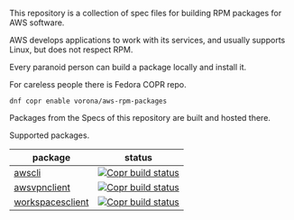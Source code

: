 This repository is a collection of spec files for building RPM packages for AWS software.

AWS develops applications to work with its services, and usually supports Linux, but does not respect RPM.

Every paranoid person can build a package locally and install it.

For careless people there is Fedora COPR repo.

```shell
dnf copr enable vorona/aws-rpm-packages
```

Packages from the Specs of this repository are built and hosted there.

Supported packages.

| package                              | status                                                                                                                                                                                                                                  |
|--------------------------------------|-----------------------------------------------------------------------------------------------------------------------------------------------------------------------------------------------------------------------------------------|
| [awscli](awscli)                     | [![Copr build status](https://copr.fedorainfracloud.org/coprs/vorona/aws-rpm-packages/package/awscli/status_image/last_build.png)](https://copr.fedorainfracloud.org/coprs/vorona/aws-rpm-packages/package/awscli/)                     |
| [awsvpnclient](awsvpnclient)         | [![Copr build status](https://copr.fedorainfracloud.org/coprs/vorona/aws-rpm-packages/package/awsvpnclient/status_image/last_build.png)](https://copr.fedorainfracloud.org/coprs/vorona/aws-rpm-packages/package/awsvpnclient/)         |
| [workspacesclient](workspacesclient) | [![Copr build status](https://copr.fedorainfracloud.org/coprs/vorona/aws-rpm-packages/package/workspacesclient/status_image/last_build.png)](https://copr.fedorainfracloud.org/coprs/vorona/aws-rpm-packages/package/workspacesclient/) |

